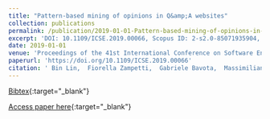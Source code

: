 ```yaml
---
title: "Pattern-based mining of opinions in Q&amp;A websites"
collection: publications
permalink: /publication/2019-01-01-Pattern-based-mining-of-opinions-in-QA-websites
excerpt: 'DOI: 10.1109/ICSE.2019.00066, Scopus ID: 2-s2.0-85071935904, Cited by: 1'
date: 2019-01-01
venue: 'Proceedings of the 41st International Conference on Software Engineering, ICSE 2019, Montreal, QC, Canada, May 25-31, 2019'
paperurl: 'https://doi.org/10.1109/ICSE.2019.00066'
citation: ' Bin Lin,  Fiorella Zampetti,  Gabriele Bavota,  Massimiliano Di Penta,  Michele Lanza, &quot;Pattern-based mining of opinions in Q&amp;amp;A websites.&quot; Proceedings of the 41st International Conference on Software Engineering, ICSE 2019, Montreal, QC, Canada, May 25-31, 2019, 2019.'
---
```

[Bibtex](https://dblp.org/rec/bib/conf/icse/0008ZBPL19){:target="_blank"}

[Access paper here](https://doi.org/10.1109/ICSE.2019.00066){:target="_blank"}

